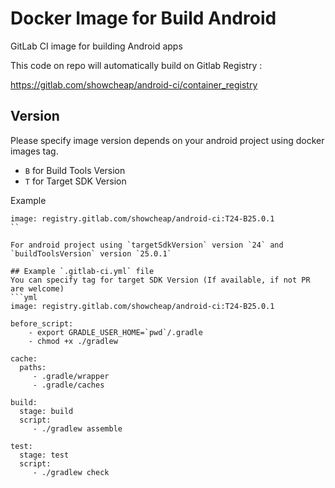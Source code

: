 # Docker Image for Build Android 

GitLab CI image for building Android apps

This code on repo will automatically build on Gitlab Registry : 

https://gitlab.com/showcheap/android-ci/container_registry

## Version
Please specify image version depends on your android project using docker images tag.
* `B` for Build Tools Version
* `T` for Target SDK Version

Example
```
image: registry.gitlab.com/showcheap/android-ci:T24-B25.0.1
``

For android project using `targetSdkVersion` version `24` and `buildToolsVersion` version `25.0.1`

## Example `.gitlab-ci.yml` file
You can specify tag for target SDK Version (If available, if not PR are welcome)
```yml
image: registry.gitlab.com/showcheap/android-ci:T24-B25.0.1

before_script:
    - export GRADLE_USER_HOME=`pwd`/.gradle
    - chmod +x ./gradlew

cache:
  paths:
     - .gradle/wrapper
     - .gradle/caches

build:
  stage: build
  script:
     - ./gradlew assemble

test:
  stage: test
  script:
     - ./gradlew check

```
